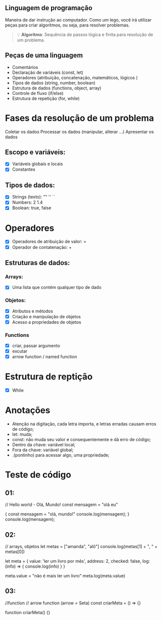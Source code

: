 ## Linguagem de programação

Maneira de dar instrução ao computador.
Como um lego, você irá utilizar peças para criar algoritmos, ou seja, para resolver problemas.

> 💡 **Algoritmo**: Sequência de passos lógica e finita para resolução de um problema.

## Peças de uma linguagem

- Comentários
- Declaração de variáveis (const, let)
- Operadores (atribuição, concatenação, matemáticos, lógicos )
- Tipos de dados (string, number, boolean)
- Estrutura de dados (functions, object, array)
- Controle de fluxo (if/else)
- Estrutura de repetição (for, while)

# Fases da resolução de um problema

Coletar os dados
Processar os dados (manipular, alterar ...)
Apresentar os dados

## Escopo e variáveis:

- [x] Variáveis globais e locais
- [x] Constantes

## Tipos de dados:

- [x] Strings (texto): "" '' ``
- [x] Numbers: 2 1.4
- [x] Boolean: true, false

# Operadores


- [x] Operadores de atribuição de valor: =
- [x] Operador de contatenação: +

## Estruturas de dados:

### Arrays: 

- [x] Uma lista que contém qualquer tipo de dado 

### Objetos:

- [x] Atributos e métodos
- [x] Criação e manipulação de objetos
- [x] Acesso a propriedades de objetos

### Functions

- [x] criar, passar argumento
- [x] excutar
- [x] arrow function / named function

# Estrutura de reptição
- [x] While

# Anotações
- Atenção na digitação, cada letra importa, e letras erradas causam erros de código;
- let: muda;
- const: não muda seu valor e consequentemente e dá erro de código;
- Dentro da chave: variável local;
- Fora da chave: variável global;
- .(pontinho) para acessar algo, uma propriedade;

# Teste de código
## 01: 
// Hello world - Olá, Mundo!
const mensagem = "olá eu"

{
    const mensagem = "olá, mundo!" 
    console.log(mensagem);
}
console.log(mensagem);

## 02:
// arrays, objetos
let metas = ["amanda", "alô"]
console.log(metas[1] + ", " + metas[0])

let meta = {
    value: 'ler um livro por mês',
    address: 2,
    checked: false,
    log: (info) => {
        console.log(info)
    }
}

meta.value = "não é mais ler um livro"
meta.log(meta.value)

## 03:
//function // arrow function (arrow = Seta)
const criarMeta = () => {}

function criarMeta() {}